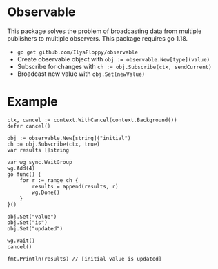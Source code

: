 # Observable

This package solves the problem of broadcasting data from multiple publishers to multiple observers.
This package requires go 1.18.

- `go get github.com/IlyaFloppy/observable`
- Create observable object with `obj := observable.New[type](value)`
- Subscribe for changes with `ch := obj.Subscribe(ctx, sendCurrent)`
- Broadcast new value with `obj.Set(newValue)`
# Example

```golang
ctx, cancel := context.WithCancel(context.Background())
defer cancel()

obj := observable.New[string]("initial")
ch := obj.Subscribe(ctx, true)
var results []string

var wg sync.WaitGroup
wg.Add(4)
go func() {
    for r := range ch {
        results = append(results, r)
        wg.Done()
    }
}()

obj.Set("value")
obj.Set("is")
obj.Set("updated")

wg.Wait()
cancel()

fmt.Println(results) // [initial value is updated]
```
